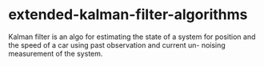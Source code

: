 # extended-kalman-filter-algorithms
Kalman filter is an algo for estimating the state of a system for position and the speed of a car using past observation and current un- noising  measurement of the system. 
